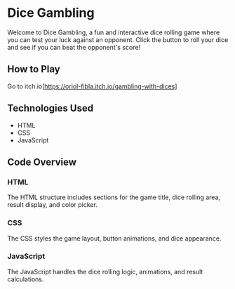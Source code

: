 # Dice Gambling

Welcome to Dice Gambling, a fun and interactive dice rolling game where you can test your luck against an opponent. Click the button to roll your dice and see if you can beat the opponent's score!

## How to Play
Go to itch.io[https://oriol-fibla.itch.io/gambling-with-dices]
## Technologies Used

- HTML
- CSS
- JavaScript

## Code Overview

### HTML

The HTML structure includes sections for the game title, dice rolling area, result display, and color picker.

### CSS

The CSS styles the game layout, button animations, and dice appearance.

### JavaScript

The JavaScript handles the dice rolling logic, animations, and result calculations.
